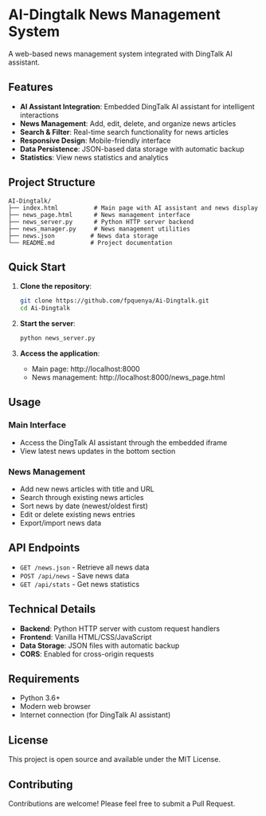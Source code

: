 # AI-Dingtalk News Management System

A web-based news management system integrated with DingTalk AI assistant.

## Features

- **AI Assistant Integration**: Embedded DingTalk AI assistant for intelligent interactions
- **News Management**: Add, edit, delete, and organize news articles
- **Search & Filter**: Real-time search functionality for news articles
- **Responsive Design**: Mobile-friendly interface
- **Data Persistence**: JSON-based data storage with automatic backup
- **Statistics**: View news statistics and analytics

## Project Structure

```
AI-Dingtalk/
├── index.html          # Main page with AI assistant and news display
├── news_page.html      # News management interface
├── news_server.py      # Python HTTP server backend
├── news_manager.py     # News management utilities
├── news.json          # News data storage
└── README.md          # Project documentation
```

## Quick Start

1. **Clone the repository**:
   ```bash
   git clone https://github.com/fpquenya/Ai-Dingtalk.git
   cd Ai-Dingtalk
   ```

2. **Start the server**:
   ```bash
   python news_server.py
   ```

3. **Access the application**:
   - Main page: http://localhost:8000
   - News management: http://localhost:8000/news_page.html

## Usage

### Main Interface
- Access the DingTalk AI assistant through the embedded iframe
- View latest news updates in the bottom section

### News Management
- Add new news articles with title and URL
- Search through existing news articles
- Sort news by date (newest/oldest first)
- Edit or delete existing news entries
- Export/import news data

## API Endpoints

- `GET /news.json` - Retrieve all news data
- `POST /api/news` - Save news data
- `GET /api/stats` - Get news statistics

## Technical Details

- **Backend**: Python HTTP server with custom request handlers
- **Frontend**: Vanilla HTML/CSS/JavaScript
- **Data Storage**: JSON files with automatic backup
- **CORS**: Enabled for cross-origin requests

## Requirements

- Python 3.6+
- Modern web browser
- Internet connection (for DingTalk AI assistant)

## License

This project is open source and available under the MIT License.

## Contributing

Contributions are welcome! Please feel free to submit a Pull Request.